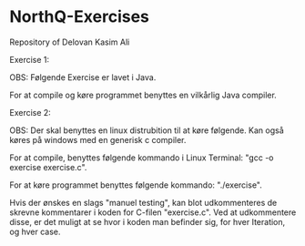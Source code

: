 # NorthQ-Exercises
Repository of Delovan Kasim Ali

Exercise 1:

OBS: Følgende Exercise er lavet i Java.

For at compile og køre programmet benyttes en vilkårlig Java compiler.



Exercise 2:

OBS: Der skal benyttes en linux distrubition til at køre følgende. Kan også køres på windows med en generisk c compiler.

For at compile, benyttes følgende kommando i Linux Terminal: "gcc -o exercise exercise.c".

For at køre programmet benyttes følgende kommando: "./exercise".

Hvis der ønskes en slags "manuel testing", kan blot udkommenteres de skrevne kommentarer i koden for C-filen "exercise.c".
Ved at udkommentere disse, er det muligt at se hvor i koden man befinder sig, for hver Iteration, og hver case.
